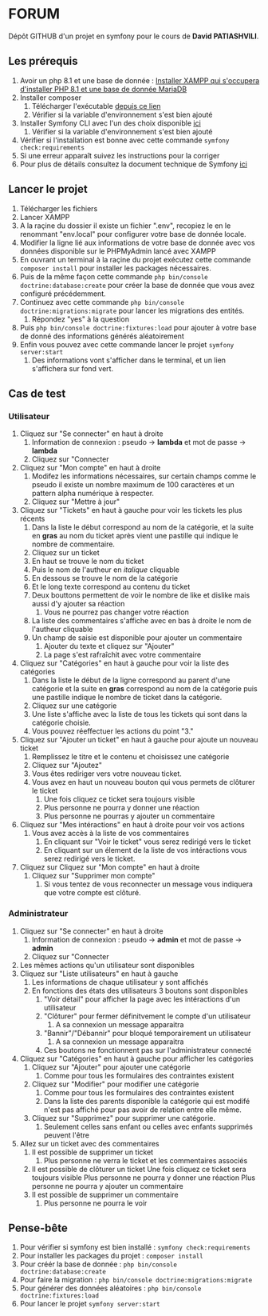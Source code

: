 # FORUM
 
Dépôt GITHUB d'un projet en symfony pour le cours de **David PATIASHVILI**.

## Les prérequis

1. Avoir un php 8.1 et une base de donnée : [Installer XAMPP qui s'occupera d'installer PHP 8.1 et une base de donnée MariaDB](https://www.apachefriends.org/fr/index.html )
2. Installer composer
    1. Télécharger l'exécutable [depuis ce lien](https://getcomposer.org/download/)
    2. Vérifier si la variable d'environnement s'est bien ajouté
3. Installer Symfony CLI avec l'un des choix disponible [ici](https://symfony.com/download)
    1. Vérifier si la variable d'environnement s'est bien ajouté
4. Vérifier si l'installation est bonne avec cette commande `symfony check:requirements`
5. Si une erreur apparaît suivez les instructions pour la corriger
6. Pour plus de détails consultez la document technique de Symfony [ici](https://symfony.com/doc/current/setup.html)

## Lancer le projet

1. Télécharger les fichiers
2. Lancer XAMPP
3. A la raçine du dossier il existe un fichier ".env", recopiez le en le renommant "env.local" pour configurer votre base de donnée locale.
4. Modifier la ligne lié aux informations de votre base de donnée avec vos données disponible sur le PHPMyAdmin lancé avec XAMPP
5. En ouvrant un terminal à la raçine du projet exécutez cette commande `composer install` pour installer les packages nécessaires.
6. Puis de la même façon cette commande `php bin/console doctrine:database:create` pour créer la base de donnée que vous avez configuré précédemment.
7. Continuez avec cette commande `php bin/console doctrine:migrations:migrate` pour lancer les migrations des entités.
    1. Répondez "yes" à la question
8. Puis `php bin/console doctrine:fixtures:load` pour ajouter à votre base de donné des informations générés aléatoirement
9. Enfin vous pouvez avec cette commande lancer le projet `symfony server:start`
    1. Des informations vont s'afficher dans le terminal, et un lien s'affichera sur fond vert.
    
## Cas de test

### Utilisateur

1. Cliquez sur "Se connecter" en haut à droite
    1. Information de connexion : pseudo -> **lambda** et mot de passe -> **lambda**
    2. Cliquez sur "Connecter
2. Cliquez sur "Mon compte" en haut à droite
    1. Modifez les informations nécessaires, sur certain champs comme le pseudo il existe un nombre maximum de 100 caractères et un pattern alpha numérique à respecter.
    2. Cliquez sur "Mettre à jour"
3. Cliquez sur "Tickets" en haut à gauche pour voir les tickets les plus récents
    1. Dans la liste le début correspond au nom de la catégorie, et la suite en **gras** au nom du ticket après vient une pastille qui indique le nombre de commentaire.
    2. Cliquez sur un ticket
    3. En haut se trouve le nom du ticket
    4. Puis le nom de l'autheur en *italique* cliquable
    5. En dessous se trouve le nom de la catégorie
    6. Et le long texte correspond au contenu du ticket
    7. Deux bouttons permettent de voir le nombre de like et dislike mais aussi d'y ajouter sa réaction
        1. Vous ne pourrez pas changer votre réaction
    8. La liste des commentaires s'affiche avec en bas à droite le nom de l'autheur cliquable
    9. Un champ de saisie est disponible pour ajouter un commentaire
        1. Ajouter du texte et cliquez sur "Ajouter"
        2. La page s'est rafraîchit avec votre commentaire
4. Cliquez sur "Catégories" en haut à gauche pour voir la liste des catégories
    1. Dans la liste le début de la ligne correspond au parent d'une catégorie et la suite en **gras** correspond au nom de la catégorie puis une pastille indique le nombre de ticket dans la catégorie.
    2. Cliquez sur une catégorie
    3. Une liste s'affiche avec la liste de tous les tickets qui sont dans la catégorie choisie.
    4. Vous pouvez réeffectuer les actions du point "3."
5. Cliquez sur "Ajouter un ticket" en haut à gauche pour ajoute un nouveau ticket
    1. Remplissez le titre et le contenu et choisissez une catégorie
    2. Cliquez sur "Ajoutez"
    3. Vous êtes rediriger vers votre nouveau ticket.
    4. Vous avez en haut un nouveau bouton qui vous permets de clôturer le ticket
        1. Une fois cliquez ce ticket sera toujours visible
        2. Plus personne ne pourra y donner une réaction
        3. Plus personne ne pourras y ajouter un commentaire
6. Cliquez sur "Mes intéractions" en haut à droite pour voir vos actions
    1. Vous avez accès à la liste de vos commentaires
        1. En cliquant sur "Voir le ticket" vous serez redirigé vers le ticket
        2. En cliquant sur un élement de la liste de vos intéractions vous serez redirigé vers le ticket.
7. Cliquez sur Cliquez sur "Mon compte" en haut à droite
    1. Cliquez sur "Supprimer mon compte"
        1. Si vous tentez de vous reconnecter un message vous indiquera que votre compte est clôturé.


### Administrateur

1. Cliquez sur "Se connecter" en haut à droite
    1. Information de connexion : pseudo -> **admin** et mot de passe -> **admin**
    2. Cliquez sur "Connecter
2. Les mêmes actions qu'un utilisateur sont disponibles
3. Cliquez sur "Liste utilisateurs" en haut à gauche
    1. Les informations de chaque utilisateur y sont affichés
    2. En fonctions des états des utilisateurs 3 boutons sont disponibles
        1. "Voir détail" pour afficher la page avec les intéractions d'un utilisateur
        2. "Clôturer" pour fermer définitvement le compte d'un utilisateur
            1. A sa connexion un message apparaitra
        3. "Bannir"/"Débannir" pour bloqué temporairement un utilisateur
            1. A sa connexion un message apparaitra
        4. Ces boutons ne fonctionnent pas sur l'administrateur connecté
4. Cliquez sur "Catégories" en haut à gauche pour afficher les catégories
    1. Cliquez sur "Ajouter" pour ajouter une catégorie
        1. Comme pour tous les formulaires des contraintes existent
    2. Cliquez sur "Modifier" pour modifier une catégorie
        1. Comme pour tous les formulaires des contraintes existent
        2. Dans la liste des parents disponible la catégorie qui est modifé n'est pas affiché pour pas avoir de relation entre elle même.
    2. Cliquez sur "Supprimez" pour supprimer une catégorie.
        1. Seulement celles sans enfant ou celles avec enfants supprimés peuvent l'être
5. Allez sur un ticket avec des commentaires
    1. Il est possible de supprimer un ticket
        1. Plus personne ne verra le ticket et les commentaires associés
    2. Il est possible de clôturer un ticket
        Une fois cliquez ce ticket sera toujours visible
        Plus personne ne pourra y donner une réaction
        Plus personne ne pourra y ajouter un commentaire
    3. Il est possible de supprimer un commentaire
        1. Plus personne ne pourra le voir

## Pense-bête

1. Pour vérifier si symfony est bien installé : `symfony check:requirements`
2. Pour installer les packages du projet : `composer install`
3. Pour créér la base de donnée : `php bin/console doctrine:database:create`
4. Pour faire la migration : `php bin/console doctrine:migrations:migrate`
5. Pour générer des données aléatoires : `php bin/console doctrine:fixtures:load`
6. Pour lancer le projet `symfony server:start`
